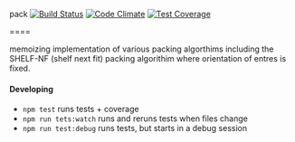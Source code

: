 pack [![Build Status](https://travis-ci.org/stefanpenner/layout-bin-packer.svg?branch=master)](https://travis-ci.org/stefanpenner/layout-bin-packer)
[![Code Climate](https://codeclimate.com/github/stefanpenner/layout-bin-packer/badges/gpa.svg)](https://codeclimate.com/github/stefanpenner/layout-bin-packer)
[![Test Coverage](https://codeclimate.com/github/stefanpenner/layout-bin-packer/badges/coverage.svg)](https://codeclimate.com/github/stefanpenner/layout-bin-packer/coverage)

====

memoizing implementation of various packing algorthims including the SHELF-NF (shelf next fit) packing algorithim where orientation of entres is fixed.

#### Developing

* `npm test` runs tests + coverage
* `npm run tets:watch` runs and reruns tests when files change
* `npm run test:debug` runs tests, but starts in a debug session

